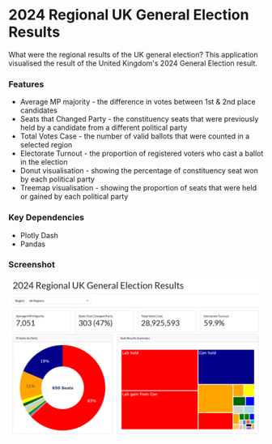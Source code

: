 # 2024 Regional UK General Election Results

What were the regional results of the UK general election? This application visualised the result of the United Kingdom's 2024 General Election result.

### Features

- Average MP majority - the difference in votes between 1st & 2nd place candidates
- Seats that Changed Party - the constituency seats that were previously held by a candidate from a different political party
- Total Votes Case - the number of valid ballots that were counted in a selected region
- Electorate Turnout - the proportion of registered voters who cast a ballot in the election
- Donut visualisation - showing the percentage of constituency seat won by each political party
- Treemap visualisation - showing the proportion of seats that were held or gained by each political party

### Key Dependencies
- Plotly Dash
- Pandas

### Screenshot

![app screenshot](app-screenshot.png "Screenshot of the Dash App")

